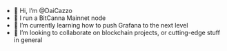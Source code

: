 - 👋 Hi, I’m @DaiCazzo
- 👀 I run a BitCanna Mainnet node
- 🌱 I’m currently learning how to push Grafana to the next level
- 💞️ I’m looking to collaborate on blockchain projects, or cutting-edge stuff in general

<!---
DaiCazzo/DaiCazzo is a ✨ special ✨ repository because its `README.md` (this file) appears on your GitHub profile.
You can click the Preview link to take a look at your changes.
--->
